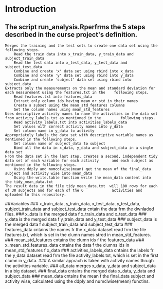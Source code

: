 # Introduction
## The script run_analysis.Rperfrms the 5 steps described in the curse project's definition.
	Merges the training and the test sets to create one data set using the following steps.
		Read the train data into x_train_data, y_train_data and subject_train_data
		Read the test data into x_test_data, y_test_data and subject_test_data
		Combine and create 'x' data set using rbind into x_data
		Combine and create 'y' data set using rbind into y_data
		Combine and create 'subject' data set using rbind into subject_data
	Extracts only the measurements on the mean and standard deviation for each measurement using the features.txt in the 	following steps.
		Read features.txt into features_data
		Extract only column ids having mean or std in their names
		Create a subset using the mean_std_features columns
		Set the column names using mean_std_features
	Uses descriptive activity names to name the activities in the data set from activity_labels.txt as mentioned in the 		following steps.
		Read activity_labels.txt into activities_labels_data
		Set values with correct activity names into y_data
		Set column name in y_data to activity
	Appropriately labels the data set with descriptive variable names as mentioned in the following steps.
		Set column name of subject_data to subject
		Bind all the data in x_data, y_data and subject_data in a single data set
	From the data set in the last step, creates a second, independent tidy data set of each variable for each activity 		and each subject as mentioned in the following steps. 
		Using ddply and numcolwise(mean) get the mean of the final_data  subject and activity wise into mean_data
		Using the write.table function write the mean_data content into the tidy_mean_data.txt
	The result data in the file tidy_mean_data.txt  will 180 rows for each of 30 subjects and for each of the 6 			activities and uploaded to this repository.

##Variables
	### x_train_data, y_train_data, x_test_data, y_test_data, subject_train_data and subject_test_data cntain the data frm the dwnladed files.
	### x_data is the merged data f x_train_data and x_test_data
	### y_data is the merged data f y_train_data and y_test_data
	### subject_data is the merged data f subject_train_data and subject_test_data
	### features_data cntains the names fr the x_data dataset read frm the file features.txt, which is set in the clumn names stred in mean_std_features.
	### mean_std_features cntains the clumn ids f the features_data
	### x_mean_std_features_data cntains the data f the clumns ids in mean_std_features f x_data
	### activities_labels_data cntains the labels fr the y_data dataset read frm the file activity_labels.txt, which is set in  the first clumn in y_data.
	### A similar apprach is taken with activity names thrugh the activities variable.
	### all_data merges x_data, y_data and subject_data in a big dataset.
	### final_data cntains the merged data x_data, y_data and subject_data
	### mean_data cntains the mean f the final_data subject and activity wise, calculated using the ddply and numclwise(mean) functins.

